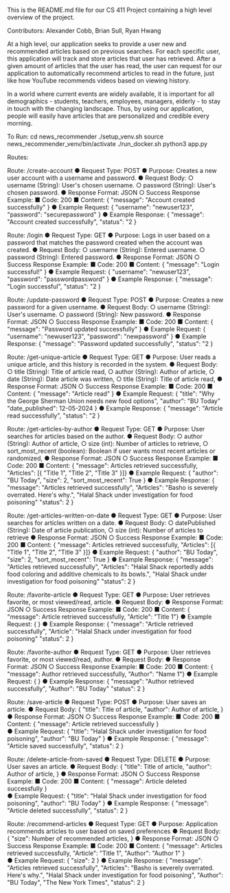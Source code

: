 This is the README.md file for our CS 411 Project containing a high level overview of the project. 

Contributors: Alexander Cobb, Brian Sull, Ryan Hwang

At a high level, our application seeks to provide a user new and recommended articles based on previous searches. For each specific user, this application will track and store articles that user has retrieved. After a given amount of articles that the user has read, the user can request for our application to automatically recommend articles to read in the future, just like how YouTube recommends videos based on viewing history. 

In a world where current events are widely available, it is important for all demographics - students, teachers, employees, managers, elderly - to stay in touch with the changing landscape. Thus, by using our application, people will easily have articles that are personalized and credible every morning. 

To Run:
    cd news_recommender
    ./setup_venv.sh
    source news_recommender_venv/bin/activate
    ./run_docker.sh
    python3 app.py

Routes: 

Route: /create-account
    ● Request Type: POST
    ● Purpose: Creates a new user account with a username and password.
    ● Request Body:
        ○ username (String): User's chosen username.
        ○ password (String): User's chosen password.
    ● Response Format: JSON
        ○ Success Response Example:
            ■ Code: 200
            ■ Content: { "message": "Account created successfully" }
    ● Example Request:
        {
        "username": "newuser123",
        "password": "securepassword"
        }
    ● Example Response:
        {
        "message": "Account created successfully",
        "status": "2
        }

Route: /login
    ● Request Type: GET
    ● Purpose: Logs in user based on a password that matches the password created when the account was created.
    ● Request Body:
        ○ username (String): Entered username.
        ○ password (String): Entered password.
    ● Response Format: JSON
        ○ Success Response Example:
            ■ Code: 200
            ■ Content: { "message": "Login successful!" }
    ● Example Request:
        {
        "username": "newuser123",
        "password": "passwordpassword"
        }
    ● Example Response:
        {
        "message": "Login successful",
        "status": "2
        }

Route: /update-password
    ● Request Type: POST
    ● Purpose: Creates a new password for a given username.
    ● Request Body:
        ○ username (String): User's username.
        ○ password (String): New password.
    ● Response Format: JSON
        ○ Success Response Example:
            ■ Code: 200
            ■ Content: { "message": "Password updated successfully" }
    ● Example Request:
        {
        "username": "newuser123",
        "password": "newpassword"
        }
    ● Example Response:
        {
        "message": "Password updated successfully",
        "status": "2
        }

Route: /get-unique-article
    ● Request Type: GET
    ● Purpose: User reads a unique article, and this history is recorded in the system.
    ● Request Body:
        ○ title (String): Title of article read,
        ○ author (String): Author of article,
        ○ date (String): Date article was written,
        ○ title (String): Title of article read,
    ● Response Format: JSON
        ○ Success Response Example:
            ■ Code: 200
            ■ Content: { "message": "Article read" }
    ● Example Request:
        {
        "title": "Why the George Sherman Union needs new food options",
        "author": "BU Today"
        "date_published": 12-05-2024
        }
    ● Example Response:
        {
        "message": "Article read successfully",
        "status": "2
        }

Route: /get-articles-by-author
    ● Request Type: GET
    ● Purpose: User searches for articles based on the author.
    ● Request Body:
        ○ author (String): Author of article,
        ○ size (int): Number of articles to retrieve,
        ○ sort_most_recent (boolean): Boolean if user wants most recent articles or randomized,
    ● Response Format: JSON
        ○ Success Response Example:
            ■ Code: 200
            ■ Content: { "message": Articles retrieved successfully,
                            "Articles": [{ "Title 1", "Title 2", "Title 3" }]}
    ● Example Request:
        {
        "author": "BU Today",
        "size": 2,
        "sort_most_recent": True
        }
    ● Example Response:
        {
        "message": "Articles retrieved successfully",
        "Articles": "Basho is severely overrated. Here's why.", "Halal Shack under investigation for food poisoning"
        "status": 2
        }

Route: /get-articles-written-on-date
    ● Request Type: GET
    ● Purpose: User searches for articles written on a date.
    ● Request Body:
        ○ datePublished (String):  Date of article publication,
        ○ size (int):  Number of articles to retrieve
    ● Response Format: JSON
        ○ Success Response Example:
            ■ Code: 200
            ■ Content: { "message": Articles retrieved successfully,
                            "Articles": [{ "Title 1", "Title 2", "Title 3" }]}
    ● Example Request:
        {
        "author": "BU Today",
        "size": 2,
        "sort_most_recent": True
        }
    ● Example Response:
        {
        "message": "Articles retrieved successfully",
        "Articles": "Halal Shack reportedly adds food coloring and additive chemicals to its bowls.", "Halal Shack under investigation for food poisoning"
        "status": 2
        }

Route: /favorite-article
    ● Request Type: GET
    ● Purpose: User retrieves favorite, or most viewed/read, article.
    ● Request Body:
    ● Response Format: JSON
        ○ Success Response Example:
            ■ Code: 200
            ■ Content: { "message": Article retrieved successfully,
                            "Article": "Title 1"}
    ● Example Request:
        {
        }
    ● Example Response:
        {
        "message": "Article retrieved successfully",
        "Article": "Halal Shack under investigation for food poisoning"
        "status": 2
        }

Route: /favorite-author
    ● Request Type: GET
    ● Purpose: User retrieves favorite, or most viewed/read, author.
    ● Request Body:
    ● Response Format: JSON
        ○ Success Response Example:
            ■ Code: 200
            ■ Content: { "message": Author retrieved successfully,
                            "Author": "Name 1"}
    ● Example Request:
        {
        }
    ● Example Response:
        {
        "message": "Author retrieved successfully",
        "Author": "BU Today"
        "status": 2
        }

Route: /save-article
    ● Request Type: POST
    ● Purpose: User saves an article.
    ● Request Body:
        {
            "title": Title of article,
            "author": Author of article,
            }
    ● Response Format: JSON
        ○ Success Response Example:
            ■ Code: 200
            ■ Content: { "message": Article retrieved successfully
                                }   
    ● Example Request:
        {
            "title": "Halal Shack under investigation for food poisoning",
            "author": "BU Today"
        }
    ● Example Response:
        {
        "message": "Article saved successfully",
        "status": 2
        }

Route: /delete-article-from-saved
    ● Request Type: DELETE
    ● Purpose: User saves an article.
    ● Request Body:
        {
            "title": Title of article,
            "author": Author of article,
            }
    ● Response Format: JSON
        ○ Success Response Example:
            ■ Code: 200
            ■ Content: { "message": Article deleted successfully
                                }   
    ● Example Request:
        {
            "title": "Halal Shack under investigation for food poisoning",
            "author": "BU Today"
        }
    ● Example Response:
        {
        "message": "Article deleted successfully",
        "status": 2
        }

Route: /recommend-articles
    ● Request Type: GET
    ● Purpose: Application recommends articles to user based on saved preferences
    ● Request Body:
        {
            "size": Number of recommended articles,
            }
    ● Response Format: JSON
        ○ Success Response Example:
            ■ Code: 200
            ■ Content: { "message": Articles retrieved successfully,
                         "Article": "Title 1",
                         "Author": "Author 1"
                                }   
    ● Example Request:
        {
            "size": 2
        }
    ● Example Response:
        {
        "message": "Articles retrieved successfully",
        "Articles": "Basho is severely overrated. Here's why.", "Halal Shack under investigation for food poisoning",
        "Author": "BU Today", "The New York Times",
        "status": 2
        }


